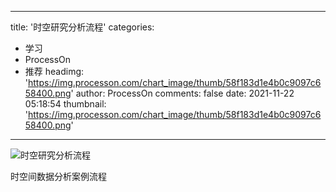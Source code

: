 
---
title: '时空研究分析流程'
categories: 
 - 学习
 - ProcessOn
 - 推荐
headimg: 'https://img.processon.com/chart_image/thumb/58f183d1e4b0c9097c658400.png'
author: ProcessOn
comments: false
date: 2021-11-22 05:18:54
thumbnail: 'https://img.processon.com/chart_image/thumb/58f183d1e4b0c9097c658400.png'
---

<div>   
<img class="thumb" alt="时空研究分析流程" src="https://img.processon.com/chart_image/thumb/58f183d1e4b0c9097c658400.png" referrerpolicy="no-referrer">
<p>时空间数据分析案例流程</p>  
</div>
            